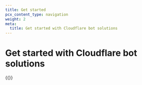 ```yaml
---
title: Get started
pcx_content_type: navigation
weight: 2
meta:
  title: Get started with Cloudflare bot solutions
---
```


# Get started with Cloudflare bot solutions

{{<directory-listing>}}
